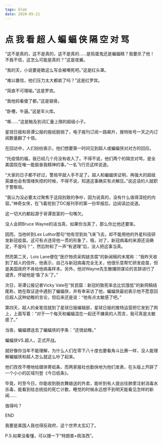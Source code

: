 ```yaml
---
tags: blob
date: 2020-05-21
---
```


# 点 我 看 超 人 蝙 蝠 侠 隔 空 对 骂

“这不是真的，这不是真的，这不是真的……是捣蛋鬼还是蝙蝠精？我要杀了他！不我不信，这怎么可能是真的？”这是夜翼。

“我的天，小说要是敢这么写会被嘲死吧。”这是红头罩。

“难以置信，他们压力太大都疯了吗？”这是红罗宾。

“简直不可理喻。”这是罗宾。

“我他妈看傻了都。”这是钢骨。

“卧槽，牛逼。”这是军火库。

“嘶……”这是触及到词汇量上限的超级小子。





星球日报和哥谭公报的报纸脱销了，电子报刊订阅一路飙升，推特账号一天之内订阅数量翻了十倍。

在回访中，人们纷纷表示，他们想要第一时间见到超人或蝙蝠侠对对方的回应。

“托疫情的福，我已经几个月没有收入了。不得不说，他们两个的隔空对骂，是全美国现在唯一能振奋我精神的事。”一名飞行员这样说道。

“大家的日子都不好过，警局早就人手不足了。超人和蝙蝠侠证明，再强大的超级英雄也会有情绪失控的时候，不得不说，知道这事确实有点解压。”说这话的人就职于警察局。

“我认为没必要太过聚焦于这段别致的争吵，因为说真的，没有什么值得深挖的内容。”神奇女侠，在飞着抢到了DC报刊亭的第一份早报后，边阅读边说道。





这一切大约都起源于哥谭首富的一句嘴欠。

没人会把Bruce Wayne的话当真，如果你当真了，那么你比他还要笨。

因而，当他听到Lex Luthor那句“他有空到处飞来飞去，却不能用他的外星科技研发新冠疫苗。这可有点违背他一贯的形象了，哦，对了，新冠病毒的来源还没确定，不是吗？”，然后附和了一声“有道理”后，没人把这事当真。

然而第二天，Lois Lane便在“医疗物资采购链贪腐”的新闻稿的末尾称：“我昨天收到了超人的信件，他表示，自己与新冠病毒完全无关，他很乐意帮忙研发疫苗，但是美国政府不肯给他病毒样本。另外，他对Wayne先生散播阴谋论的言辞进行了谴责，怀疑他是‘昏了头’了。”

次日，哥谭公报记者Vicky Vale在“贫民窟：新冠的致死率总比饥饿低”的新网稿结尾称，她在取证途中遇到了蝙蝠侠，并有幸采访了他，蝙蝠侠最初表示他不愿意回应超人这种幼稚的言论，但后来还是说：“他有点太敏感了吧。”

第四天，超人的亲笔信就到了星球日报编辑部，星球日报的推特运营把它发到了网上，上面写着：“对于一个每天和蝙蝠混在一起还不嫌臭的人而言，我可真是太敏感了。”

当夜，蝙蝠镖送去了蝙蝠侠的字条：“还很幼稚。”

蝙蝠侠VS.超人，正式开战。





就好像你当年不能理解，为什么人们在零下八十度也要看角斗比赛一样，没人能理解蝙蝠侠和超人怎么就这么吵了起来。

他们孜孜不倦地给媒体寄纸条，而两家报社也勤快地为他们发表，在头版上开辟了一个小小的区域刊登《今日纸条》。

毕竟，时至今日，你能收到脱衣舞娘送的外卖，能听到有人提出往肺里注射消毒水杀毒，能看到给总统挂的死亡计数，睡觉的时候永远想不到明天能看见怎样的新闻……





值得吗？





END





我要是美国人我也得反政府，这个世界太玄幻了。

P.S.如果没看懂，可以搜一下“特朗普+佩洛西”。
